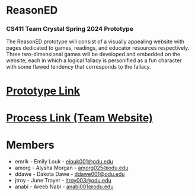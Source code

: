 # ReasonED
<b><h3>CS411 Team Crystal Spring 2024 Prototype</h3></b>
The ReasonED prototype will consist of a visually appealing website with pages dedicated to games, readings, and educator resources respectively. Three two-dimensional games will be developed and embedded on the website, each in which a logical fallacy is personified as a fun character with some flawed tendency that corresponds to the fallacy. 

# <a href="https://reasoned.vercel.app/" target="_blank" rel="noopener noreferrer">Prototype Link </a> 
# <a href="https://emrlk.github.io/reasonED.io/" target="_blank" rel="noopener noreferrer">Process Link (Team Website)</a>

# Members
  - emrlk - Emily Louk - elouk001@odu.edu
  - amorg - Alysha Morgan - amorg025@odu.edu
  - ddawe - Dakota Dawe - ddawe001@odu.edu
  - jtroy - June Troyer - jtroy003@odu.edu
  - anabi - Areeb Nabi - anabi001@odu.edu
